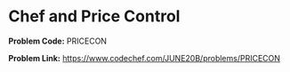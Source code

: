# Chef and Price Control
**Problem Code:**
PRICECON

**Problem Link:** https://www.codechef.com/JUNE20B/problems/PRICECON
